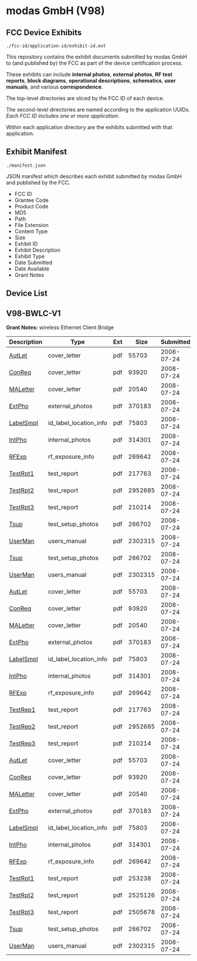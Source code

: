 # modas GmbH (V98)
## FCC Device Exhibits

```
./fcc-id/application-id/exhibit-id.ext
```

This repository contains the exhibit documents submitted by modas GmbH to (and published by) the FCC as part of the device certification process.

These exhibits can include **internal photos**, **external photos**, **RF test reports**, **block diagrams**, **operational descriptions**, **schematics**, **user manuals**, and various **correspondence**.

The top-level directories are sliced by the FCC ID of each device.

The second-level directories are named according to the application UUIDs. *Each FCC ID includes one or more application.*

Within each application directory are the exhibits submitted with that application. 

## Exhibit Manifest

```
./manifest.json
```

JSON manifest which describes each exhibit submitted by modas GmbH and published by the FCC.

- FCC ID
- Grantee Code
- Product Code
- MD5
- Path
- File Extension
- Content Type
- Size
- Exhibit ID
- Exhibit Description
- Exhibit Type
- Date Submitted
- Date Available
- Grant Notes

## Device List
## V98-BWLC-V1
**Grant Notes:** wireless Ethernet Client Bridge

| Description | Type | Ext | Size | Submitted | Available |
| ----------- | ---- | --- | ---- | --------- | --------- |
| [AutLet](V98-BWLC-V1/8630610d0a600bb40a5f8c593bb447a3/975423.pdf) | cover_letter | pdf | 55703 | 2008-07-24 | 2008-07-24 |
| [ConReq](V98-BWLC-V1/8630610d0a600bb40a5f8c593bb447a3/975424.pdf) | cover_letter | pdf | 93920 | 2008-07-24 | 2008-07-24 |
| [MALetter](V98-BWLC-V1/8630610d0a600bb40a5f8c593bb447a3/975438.pdf) | cover_letter | pdf | 20540 | 2008-07-24 | 2008-07-24 |
| [ExtPho](V98-BWLC-V1/8630610d0a600bb40a5f8c593bb447a3/975426.pdf) | external_photos | pdf | 370183 | 2008-07-24 | 2008-07-24 |
| [LabelSmpl](V98-BWLC-V1/8630610d0a600bb40a5f8c593bb447a3/975425.pdf) | id_label_location_info | pdf | 75803 | 2008-07-24 | 2008-07-24 |
| [IntPho](V98-BWLC-V1/8630610d0a600bb40a5f8c593bb447a3/975427.pdf) | internal_photos | pdf | 314301 | 2008-07-24 | 2008-07-24 |
| [RFExp](V98-BWLC-V1/8630610d0a600bb40a5f8c593bb447a3/975437.pdf) | rf_exposure_info | pdf | 269642 | 2008-07-24 | 2008-07-24 |
| [TestRpt1](V98-BWLC-V1/8630610d0a600bb40a5f8c593bb447a3/975432.pdf) | test_report | pdf | 217763 | 2008-07-24 | 2008-07-24 |
| [TestRpt2](V98-BWLC-V1/8630610d0a600bb40a5f8c593bb447a3/975433.pdf) | test_report | pdf | 2952685 | 2008-07-24 | 2008-07-24 |
| [TestRpt3](V98-BWLC-V1/8630610d0a600bb40a5f8c593bb447a3/975434.pdf) | test_report | pdf | 210214 | 2008-07-24 | 2008-07-24 |
| [Tsup](V98-BWLC-V1/8630610d0a600bb40a5f8c593bb447a3/975428.pdf) | test_setup_photos | pdf | 266702 | 2008-07-24 | 2008-07-24 |
| [UserMan](V98-BWLC-V1/8630610d0a600bb40a5f8c593bb447a3/975435.pdf) | users_manual | pdf | 2302315 | 2008-07-24 | 2008-07-24 |
| [Tsup](V98-BWLC-V1/ea4219d756a4584726a4c81bbc99968d/975428.pdf) | test_setup_photos | pdf | 266702 | 2008-07-24 | 2008-07-24 |
| [UserMan](V98-BWLC-V1/ea4219d756a4584726a4c81bbc99968d/975435.pdf) | users_manual | pdf | 2302315 | 2008-07-24 | 2008-07-24 |
| [AutLet](V98-BWLC-V1/ea4219d756a4584726a4c81bbc99968d/975423.pdf) | cover_letter | pdf | 55703 | 2008-07-24 | 2008-07-24 |
| [ConReq](V98-BWLC-V1/ea4219d756a4584726a4c81bbc99968d/975424.pdf) | cover_letter | pdf | 93920 | 2008-07-24 | 2008-07-24 |
| [MALetter](V98-BWLC-V1/ea4219d756a4584726a4c81bbc99968d/975438.pdf) | cover_letter | pdf | 20540 | 2008-07-24 | 2008-07-24 |
| [ExtPho](V98-BWLC-V1/ea4219d756a4584726a4c81bbc99968d/975426.pdf) | external_photos | pdf | 370183 | 2008-07-24 | 2008-07-24 |
| [LabelSmpl](V98-BWLC-V1/ea4219d756a4584726a4c81bbc99968d/975425.pdf) | id_label_location_info | pdf | 75803 | 2008-07-24 | 2008-07-24 |
| [IntPho](V98-BWLC-V1/ea4219d756a4584726a4c81bbc99968d/975427.pdf) | internal_photos | pdf | 314301 | 2008-07-24 | 2008-07-24 |
| [RFExp](V98-BWLC-V1/ea4219d756a4584726a4c81bbc99968d/975437.pdf) | rf_exposure_info | pdf | 269642 | 2008-07-24 | 2008-07-24 |
| [TestRep1](V98-BWLC-V1/ea4219d756a4584726a4c81bbc99968d/975432.pdf) | test_report | pdf | 217763 | 2008-07-24 | 2008-07-24 |
| [TestRep2](V98-BWLC-V1/ea4219d756a4584726a4c81bbc99968d/975433.pdf) | test_report | pdf | 2952685 | 2008-07-24 | 2008-07-24 |
| [TestRep3](V98-BWLC-V1/ea4219d756a4584726a4c81bbc99968d/975434.pdf) | test_report | pdf | 210214 | 2008-07-24 | 2008-07-24 |
| [AutLet](V98-BWLC-V1/3ba39df616f0ac8cff3860f8175bb6d5/975423.pdf) | cover_letter | pdf | 55703 | 2008-07-24 | 2008-07-24 |
| [ConReq](V98-BWLC-V1/3ba39df616f0ac8cff3860f8175bb6d5/975424.pdf) | cover_letter | pdf | 93920 | 2008-07-24 | 2008-07-24 |
| [MALetter](V98-BWLC-V1/3ba39df616f0ac8cff3860f8175bb6d5/975438.pdf) | cover_letter | pdf | 20540 | 2008-07-24 | 2008-07-24 |
| [ExtPho](V98-BWLC-V1/3ba39df616f0ac8cff3860f8175bb6d5/975426.pdf) | external_photos | pdf | 370183 | 2008-07-24 | 2008-07-24 |
| [LabelSmpl](V98-BWLC-V1/3ba39df616f0ac8cff3860f8175bb6d5/975425.pdf) | id_label_location_info | pdf | 75803 | 2008-07-24 | 2008-07-24 |
| [IntPho](V98-BWLC-V1/3ba39df616f0ac8cff3860f8175bb6d5/975427.pdf) | internal_photos | pdf | 314301 | 2008-07-24 | 2008-07-24 |
| [RFExp](V98-BWLC-V1/3ba39df616f0ac8cff3860f8175bb6d5/975437.pdf) | rf_exposure_info | pdf | 269642 | 2008-07-24 | 2008-07-24 |
| [TestRpt1](V98-BWLC-V1/3ba39df616f0ac8cff3860f8175bb6d5/975471.pdf) | test_report | pdf | 253238 | 2008-07-24 | 2008-07-24 |
| [TestRpt2](V98-BWLC-V1/3ba39df616f0ac8cff3860f8175bb6d5/975472.pdf) | test_report | pdf | 2525126 | 2008-07-24 | 2008-07-24 |
| [TestRpt3](V98-BWLC-V1/3ba39df616f0ac8cff3860f8175bb6d5/975473.pdf) | test_report | pdf | 2505678 | 2008-07-24 | 2008-07-24 |
| [Tsup](V98-BWLC-V1/3ba39df616f0ac8cff3860f8175bb6d5/975428.pdf) | test_setup_photos | pdf | 266702 | 2008-07-24 | 2008-07-24 |
| [UserMan](V98-BWLC-V1/3ba39df616f0ac8cff3860f8175bb6d5/975435.pdf) | users_manual | pdf | 2302315 | 2008-07-24 | 2008-07-24 |

